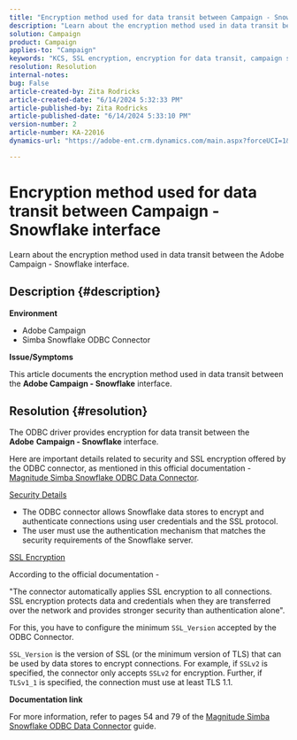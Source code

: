 ```yaml
---
title: "Encryption method used for data transit between Campaign - Snowflake interface"
description: "Learn about the encryption method used in data transit between the Adobe Campaign - Snowflake interface."
solution: Campaign
product: Campaign
applies-to: "Campaign"
keywords: "KCS, SSL encryption, encryption for data transit, campaign snowflake interface, ODBC driver"
resolution: Resolution
internal-notes: 
bug: False
article-created-by: Zita Rodricks
article-created-date: "6/14/2024 5:32:33 PM"
article-published-by: Zita Rodricks
article-published-date: "6/14/2024 5:33:10 PM"
version-number: 2
article-number: KA-22016
dynamics-url: "https://adobe-ent.crm.dynamics.com/main.aspx?forceUCI=1&pagetype=entityrecord&etn=knowledgearticle&id=2cfc4112-742a-ef11-840a-002248084fbb"

---
```

# Encryption method used for data transit between Campaign - Snowflake interface


Learn about the encryption method used in data transit between the Adobe Campaign - Snowflake interface.

## Description {#description}


<b>Environment</b>

- Adobe Campaign
- Simba Snowflake ODBC Connector


<b>Issue/Symptoms</b>

This article documents the encryption method used in data transit between the <b>Adobe Campaign - Snowflake</b> interface.


## Resolution {#resolution}


The ODBC driver provides encryption for data transit between the <b>Adobe</b> <b>Campaign - Snowflake</b> interface.

Here are important details related to security and SSL encryption offered by the ODBC connector, as mentioned in this official documentation - [Magnitude Simba Snowflake ODBC Data Connector](https://docs.posit.co/drivers/1.8.0/pdf/Simba%20Snowflake%20ODBC%20Connector%20Install%20and%20Configuration%20Guide.pdf).

<u>Security Details</u>

- The ODBC connector allows Snowflake data stores to encrypt and authenticate connections using user credentials and the SSL protocol.
- The user must use the authentication mechanism that matches the security requirements of the Snowflake server.


<u>SSL Encryption</u>

According to the official documentation -

"The connector automatically applies SSL encryption to all connections. SSL encryption protects data and credentials when they are transferred over the network and provides stronger security than authentication alone".

For this, you have to configure the minimum `SSL_Version` accepted by the ODBC Connector.

`SSL_Version` is the version of SSL (or the minimum version of TLS) that can be used by data stores to encrypt connections. For example, if `SSLv2` is specified, the connector only accepts `SSLv2` for encryption. Further, if `TLSv1_1` is specified, the connection must use at least TLS 1.1.

<b>Documentation link</b>

For more information, refer to pages 54 and 79 of the [Magnitude Simba Snowflake ODBC Data Connector](https://docs.posit.co/drivers/1.8.0/pdf/Simba%20Snowflake%20ODBC%20Connector%20Install%20and%20Configuration%20Guide.pdf) guide.
